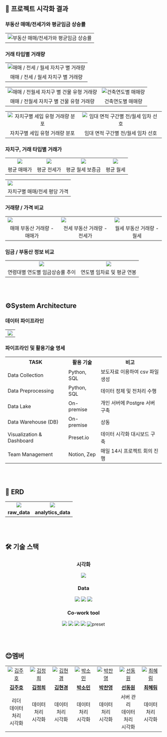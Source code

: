 ## 📍 프로젝트 시각화 결과
### 부동산 매매/전세가와 평균임금 상승률
<table>
  <tr>
    <td align="center">
      <img src="https://github.com/yygs321/more-wages-for-homes/blob/feat/-sql/pics/visualization_screenshots/image%20(2).png" alt="부동산 매매/전세가와 평균임금 상승률">
    </td>
  </tr>
</table>

### 거래 타입별 거래량
<table>
  <tr>
    <td align="center">
      <img src="https://github.com/yygs321/more-wages-for-homes/blob/feat/-sql/pics/visualization_screenshots/image%20(4).png" alt="매매 / 전세 / 월세 자치구 별 거래량">
    </td>
  </tr>
  <tr>
    <td align="center">
      <span>매매 / 전세 / 월세 자치구 별 거래량</span>
    </td>
  </tr>
</table>

<table>
  <tr>
    <td align="center">
      <img src="https://github.com/yygs321/more-wages-for-homes/blob/feat/-sql/pics/visualization_screenshots/image%20(5).png" alt="매매 / 전월세 자치구 별 건물 유형 거래량">
    </td>
    <td align="center">
      <img src="https://github.com/yygs321/more-wages-for-homes/blob/feat/-sql/pics/visualization_screenshots/image%20(6).png" alt="건축연도별 매매량">
    </td>
  </tr>
  <tr>
    <td align="center">
      <span>매매 / 전월세 자치구 별 건물 유형 거래량</span>
    </td>
    <td align="center">
      <span>건축연도별 매매량</span>
    </td>
  </tr>
</table>
<table>
  <tr>
    <td align="center">
      <img src="https://github.com/yygs321/more-wages-for-homes/blob/feat/-sql/pics/visualization_screenshots/image%20(7).png" alt="자치구별 세입 유형 거래량 분포">
    </td>
    <td align="center">
      <img src="https://github.com/yygs321/more-wages-for-homes/blob/feat/-sql/pics/visualization_screenshots/image%20(8).png" alt="임대 면적 구간별 전/월세 임차 선호">
    </td>
  </tr>
  <tr>
    <td align="center">
      <span>자치구별 세입 유형 거래량 분포</span>
    </td>
    <td align="center">
      <span>임대 면적 구간별 전/월세 임차 선호</span>
    </td>
  </tr>
</table>


### 자치구, 거래 타입별 거래가

<table>
  <tr>
    <td align="center">
      <img src="https://github.com/yygs321/more-wages-for-homes/blob/feat/-sql/pics/visualization_screenshots/image%20(9).png"/>
    </td>
    <td align="center">
      <img src="https://github.com/yygs321/more-wages-for-homes/blob/feat/-sql/pics/visualization_screenshots/image%20(10).png" />
    </td>
    <td align="center">
      <img src="https://github.com/yygs321/more-wages-for-homes/blob/feat/-sql/pics/visualization_screenshots/image%20(11).png" />
    </td>
    <td align="center">
      <img src="https://github.com/yygs321/more-wages-for-homes/blob/feat/-sql/pics/visualization_screenshots/image%20(12).png" />
    </td>
  </tr>
  <tr>
    <td align="center">
      <span>평균 매매가</span>
    </td>
    <td align="center">
      <span>평균 전세가</span>
    </td>
    <td align="center">
      <span>평균 월세 보증금</span>
    </td>
    <td align="center">
      <span>평균 월세</span>
    </td>
  </tr>
</table>
<table>
<tr>
  <td>
    <img src="https://github.com/yygs321/more-wages-for-homes/blob/feat/-sql/pics/visualization_screenshots/image%20(13).png" />
  </td>
</tr>
<tr>
    <td align="center">
      <span>자치구별 매매/전세 평당 가격</span>
    </td>
</tr>
</table>

### 거래량 / 가격 비교
<table>
  <tr>
    <td>
      <img src="https://github.com/yygs321/more-wages-for-homes/blob/feat/-sql/pics/visualization_screenshots/image%20(14).png" />
    </td>
      <td>
      <img src="https://github.com/yygs321/more-wages-for-homes/blob/feat/-sql/pics/visualization_screenshots/image%20(15).png" />
    </td>
      <td>
      <img src="https://github.com/yygs321/more-wages-for-homes/blob/feat/-sql/pics/visualization_screenshots/image%20(16).png" />
    </td>
  </tr>
  <tr>
    <td align="center">
      <span>매매 부동산 거래량 - 매매가</span>
    </td>
    <td align="center">
      <span>전세 부동산 거래량 - 전세가</span>
    </td>
    <td align="center">
      <span>월세 부동산 거래량 - 월세</span>
    </td>
  </tr>
</table>

### 임금 / 부동산 정보 비교

<table>
  <tr>
    <td align="center">
      <img src="https://github.com/yygs321/more-wages-for-homes/blob/feat/-sql/pics/visualization_screenshots/image%20(15).png" />
    </td>
    <td align="center">
      <img src="https://github.com/yygs321/more-wages-for-homes/blob/feat/-sql/pics/visualization_screenshots/image%20(16).png" />
    </td>
  </tr>
  <tr>
    <td align="center">
      <span>연령대별 연도별 임금상승률 추이</span>
    </td>
    <td align="center">
      <span>연도별 임차료 및 평균 연봉</span>
    </td>
  </tr>
</table>

</br>
</br>

## ⚙System Architecture

### 데이터 파이프라인

<table>
  <td align="center">
    <img src="https://github.com/yygs321/more-wages-for-homes/blob/feat/-sql/pics/system_architecture.png">
  </td>
</table>

### 파이프라인 및 활용기술 명세
<table>
  <tr>
    <th>TASK</th>
    <th>활용 기술</th>
    <th>비고</th>
  </tr>
  <tr>
    <td>Data Collection</td>
    <td>Python, SQL</td>
    <td>보도자료 이용하여 csv 파일 생성</td>
  </tr>
  <tr>
    <td>Data Preprocessing</td>
    <td>Python, SQL</td>
    <td>데이터 정제 및 전처리 수행</td>
  </tr>
  <tr>
    <td>Data Lake</td>
    <td>On-premise</td>
    <td>개인 서버에 Postgre 서버 구축</td>
  </tr>
  <tr>
    <td>Data Warehouse (DB)</td>
    <td>On-premise</td>
    <td>상동</td>
  </tr>
  <tr>
    <td>Visualization & Dashboard</td>
    <td>Preset.io</td>
    <td>데이터 시각화 대시보드 구축</td>
  </tr>
  <tr>
    <td>Team Management</td>
    <td>Notion, Zep</td>
    <td>매일 14시 프로젝트 회의 진행</td>
  </tr>
</table>

</br>
</br>

## 💾 ERD
<table>
  <tr>
    <td align="center">
        <img src="https://github.com/yygs321/more-wages-for-homes/blob/feat/-sql/pics/raw_data_erd.png">
    </td>
    <td align="center">
        <img src="https://github.com/yygs321/more-wages-for-homes/blob/feat/-sql/pics/analytics_erd.png">
    </td>
  </tr>
  <tr>
    <td align="center">
      <b>raw_data</b>
    </td>
    <td align="center">
      <b>analytics_data</b>
    </td>
  </tr>
</table>

</br>
</br>

##  🛠 기술 스택

<h3 align="center">시각화</h3>
<p align="center">
    <img src="https://img.shields.io/badge/apachesuperset-20A6C9?&logo=apachesuperset&logoColor=white">
</p>
<h3 align="center">Data</h3>
<p align="center">
    <img src="https://img.shields.io/badge/postgresql-4169E1?&logo=postgresql&logoColor=white">
    <img src="https://img.shields.io/badge/Python-3776AB?&logo=python&logoColor=white">
    <img src="https://img.shields.io/badge/pandas-150458?&logo=pandas&logoColor=white">
</p>
<h3 align="center">Co-work tool</h3>
<p align="center">
    <img src="https://img.shields.io/badge/ubuntu-E95420?&logo=ubuntu&logoColor=white">
    <img src="https://img.shields.io/badge/github-181717?&logo=github&logoColor=white">
    <img src="https://img.shields.io/badge/Notion-232F3E?&logo=Notion&logoColor=white">
    <img src="https://img.shields.io/badge/slack-E4637C?&logo=slack&logoColor=white">
    <img src="https://img.shields.io/badge/preset--io-00B992?logoColor=white" alt="preset" />
</p>

</br>
</br>

## 😊멤버

<table>
  <tr>
    <td align="center">
      <a href="https://github.com/hosic2">
        <img src="https://github.com/hosic2.png" alt="김주호" />
      </a>
    </td>
     <td align="center">
      <a href="https://github.com/kimhee02">
        <img src="https://github.com/kimhee02.png" alt="김정희" />
      </a>
    </td>
    <td align="center">
      <a href="https://github.com/DEHailey">
        <img src="https://github.com/DEHailey.png" alt="김현경" />
      </a>
    </td>
    <td align="center">
      <a href="https://github.com/yygs321">
        <img src="https://github.com/yygs321.png" alt="박소민" />
      </a>
    </td>
    <td align="center">
      <a href="https://github.com/Park-Chanyeong">
        <img src="https://github.com/Park-Chanyeong.png" alt="박찬영" />
      </a>
    </td>
    <td align="center">
      <a href="https://github.com/boolYikes">
        <img src="https://github.com/boolYikes.png" alt="선동원" />
      </a>
    </td>
    <td align="center">
      <a href="https://github.com/HaelimC">
        <img src="https://github.com/HaelimC.png" alt="최혜림" />
      </a>
    </td>
  </tr>
  <tr>
    <td align="center">
      <a href="https://github.com/hosic2">
        <b>김주호</b>
      </a>
    </td>
     <td align="center">
      <a href="https://github.com/kimhee02">
        <b>김정희</b>
      </a>
    </td>
    <td align="center">
      <a href="https://github.com/DEHailey">
        <b>김현경</b>
      </a>
    </td>
    <td align="center">
      <a href="https://github.com/yygs321">
        <b>박소민</b>
      </a>
    </td>
    <td align="center">
      <a href="https://github.com/Park-Chanyeong">
        <b>박찬영</b>
      </a>
    </td>
    <td align="center">
      <a href="https://github.com/boolYikes">
        <b>선동원</b>
      </a>
    </td>
    <td align="center">
      <a href="https://github.com/HaelimC">
        <b>최혜림</b>
      </a>
    </td>
  </tr>
  <tr>
    <td align="center">
      <span>리더<br>데이터 처리<br>시각화</span>
    </td>
    <td align="center">
      <span>데이터 처리<br>시각화</span>
    </td>
    <td align="center">
      <span>데이터 처리<br>시각화</span>
    </td>
    <td align="center">
      <span>데이터 처리<br>시각화</span>
    </td>
    <td align="center">
      <span>데이터 처리<br>시각화</span>
    </td>
    <td align="center">
      <span>서버 관리<br>데이터 처리<br>시각화</span>
    </td>
    <td align="center">
      <span>데이터 처리<br>시각화</span>
    </td>
  </tr>
</table>

